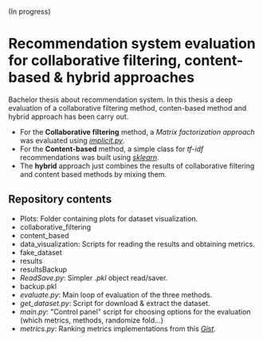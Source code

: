 (In progress)
# Recommendation system evaluation for collaborative filtering, content-based & hybrid approaches
Bachelor thesis about recommendation system. In this thesis a deep evaluation of a collaborative filtering method, conten-based method and hybrid approach has been carry out.

* For the **Collaborative filtering** method, a _Matrix factorization approach_ was evaluated using [_implicit.py_](implicit.readthedocs.io).
* For the **Content-based** method, a simple class for _tf-idf_ recommendations was built using [_sklearn_](scikit-learn.org).
* The **hybrid** approach just combines the results of collaborative filtering and content based methods by mixing them.





## Repository contents
* Plots: Folder containing plots for dataset visualization.
* collaborative_filtering
* content_based
* data_visualization: Scripts for reading the results and obtaining metrics.
* fake_dataset
* results
* resultsBackup
* _ReadSave.py_: Simpler _.pkl_ object read/saver.
* backup.pkl
* _evaluate.py_: Main loop of evaluation of the three methods.
* _get_dataset.py_: Script for download & extract the dataset.
* _main.py_: "Control panel" script for choosing options for the evaluation (which metrics, methods, randomize fold...)
* _metrics.py_: Ranking metrics implementations from this [_Gist_](https://gist.github.com/bwhite/3726239).
